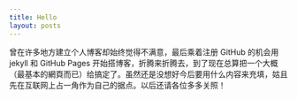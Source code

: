 ```yaml
---
title: Hello
layout: posts
---
```


曾在许多地方建立个人博客却始终觉得不满意，最后乘着注册 GitHub 的机会用 jekyll 和 GitHub Pages 开始搭博客，折腾来折腾去，到了现在总算把一个大概（最基本的網頁而已）给搞定了。虽然还是没想好今后要用什么内容来充填，姑且先在互联网上占一角作为自己的据点。以后还请各位多多关照！